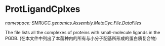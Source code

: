 ﻿# ProtLigandCplxes
_namespace: [SMRUCC.genomics.Assembly.MetaCyc.File.DataFiles](./index.md)_

The file lists all the complexes of proteins with small-molecule ligands in the PGDB.
 (在本文件中列出了本菌种内的所有与小分子配基所形成的蛋白质复合物)




